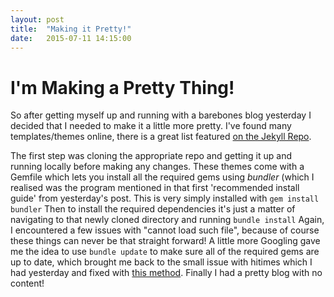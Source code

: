 ```yaml
---
layout: post
title:  "Making it Pretty!"
date:   2015-07-11 14:15:00
---
```


# **I'm Making a Pretty Thing!**

So after getting myself up and running with a barebones blog yesterday I decided that I needed to make it a little more pretty. I've found many templates/themes online, there is a great list featured [on the Jekyll Repo][jekyllthemes].

The first step was cloning the appropriate repo and getting it up and running locally before making any changes. These themes come with a Gemfile which lets you install all the required gems using *bundler* (which I realised was the program mentioned in that first 'recommended install guide' from yesterday's post. This is very simply installed with `gem install bundler`
Then to install the required dependencies it's just a matter of navigating to that newly cloned directory and running `bundle install`
Again, I encountered a few issues with "cannot load such file", because of course these things can never be that straight forward!
A little more Googling gave me the idea to use `bundle update` to make sure all of the required gems are up to date, which brought me back to the small issue with hitimes which I had yesterday and fixed with [this method][stackoverflow].
Finally I had a pretty blog with no content!

[jekyllthemes]:		https://github.com/jekyll/jekyll/wiki/Themes
[stackoverflow]:	http://stackoverflow.com/questions/28985481/hitimes-require-error-when-running-jekyll-serve-on-windows-8-1